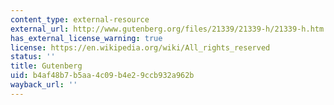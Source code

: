 ```yaml
---
content_type: external-resource
external_url: http://www.gutenberg.org/files/21339/21339-h/21339-h.htm
has_external_license_warning: true
license: https://en.wikipedia.org/wiki/All_rights_reserved
status: ''
title: Gutenberg
uid: b4af48b7-b5aa-4c09-b4e2-9ccb932a962b
wayback_url: ''
---
```

